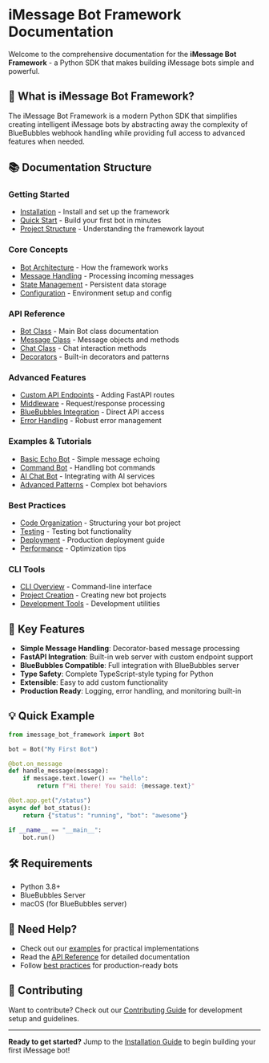 # iMessage Bot Framework Documentation

Welcome to the comprehensive documentation for the **iMessage Bot Framework** - a Python SDK that makes building iMessage bots simple and powerful.

## 🌟 What is iMessage Bot Framework?

The iMessage Bot Framework is a modern Python SDK that simplifies creating intelligent iMessage bots by abstracting away the complexity of BlueBubbles webhook handling while providing full access to advanced features when needed.

## 📚 Documentation Structure

### Getting Started
- [Installation](getting-started/installation.md) - Install and set up the framework
- [Quick Start](getting-started/quick-start.md) - Build your first bot in minutes
- [Project Structure](getting-started/project-structure.md) - Understanding the framework layout

### Core Concepts
- [Bot Architecture](core-concepts/bot-architecture.md) - How the framework works
- [Message Handling](core-concepts/message-handling.md) - Processing incoming messages
- [State Management](core-concepts/state-management.md) - Persistent data storage
- [Configuration](core-concepts/configuration.md) - Environment setup and config

### API Reference
- [Bot Class](api-reference/bot-class.md) - Main Bot class documentation
- [Message Class](api-reference/message-class.md) - Message objects and methods
- [Chat Class](api-reference/chat-class.md) - Chat interaction methods
- [Decorators](api-reference/decorators.md) - Built-in decorators and patterns

### Advanced Features
- [Custom API Endpoints](advanced/custom-endpoints.md) - Adding FastAPI routes
- [Middleware](advanced/middleware.md) - Request/response processing
- [BlueBubbles Integration](advanced/bluebubbles-api.md) - Direct API access
- [Error Handling](advanced/error-handling.md) - Robust error management

### Examples & Tutorials
- [Basic Echo Bot](examples/echo-bot.md) - Simple message echoing
- [Command Bot](examples/command-bot.md) - Handling bot commands
- [AI Chat Bot](examples/ai-bot.md) - Integrating with AI services
- [Advanced Patterns](examples/advanced-patterns.md) - Complex bot behaviors

### Best Practices
- [Code Organization](best-practices/code-organization.md) - Structuring your bot project
- [Testing](best-practices/testing.md) - Testing bot functionality
- [Deployment](best-practices/deployment.md) - Production deployment guide
- [Performance](best-practices/performance.md) - Optimization tips

### CLI Tools
- [CLI Overview](cli/overview.md) - Command-line interface
- [Project Creation](cli/project-creation.md) - Creating new bot projects
- [Development Tools](cli/development-tools.md) - Development utilities

## 🚀 Key Features

- **Simple Message Handling**: Decorator-based message processing
- **FastAPI Integration**: Built-in web server with custom endpoint support
- **BlueBubbles Compatible**: Full integration with BlueBubbles server
- **Type Safety**: Complete TypeScript-style typing for Python
- **Extensible**: Easy to add custom functionality
- **Production Ready**: Logging, error handling, and monitoring built-in

## 💡 Quick Example

```python
from imessage_bot_framework import Bot

bot = Bot("My First Bot")

@bot.on_message
def handle_message(message):
    if message.text.lower() == "hello":
        return f"Hi there! You said: {message.text}"

@bot.app.get("/status")
async def bot_status():
    return {"status": "running", "bot": "awesome"}

if __name__ == "__main__":
    bot.run()
```

## 🛠️ Requirements

- Python 3.8+
- BlueBubbles Server
- macOS (for BlueBubbles server)

## 📖 Need Help?

- Check out our [examples](examples/) for practical implementations
- Read the [API Reference](api-reference/) for detailed documentation
- Follow [best practices](best-practices/) for production-ready bots

## 🤝 Contributing

Want to contribute? Check out our [Contributing Guide](../CONTRIBUTING.md) for development setup and guidelines.

---

**Ready to get started?** Jump to the [Installation Guide](getting-started/installation.md) to begin building your first iMessage bot! 